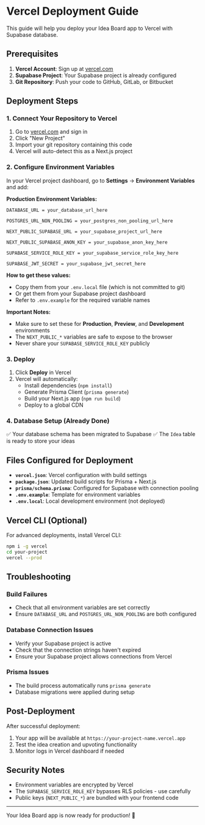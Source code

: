 # Vercel Deployment Guide

This guide will help you deploy your Idea Board app to Vercel with Supabase database.

## Prerequisites

1. **Vercel Account**: Sign up at [vercel.com](https://vercel.com)
2. **Supabase Project**: Your Supabase project is already configured
3. **Git Repository**: Push your code to GitHub, GitLab, or Bitbucket

## Deployment Steps

### 1. Connect Your Repository to Vercel

1. Go to [vercel.com](https://vercel.com) and sign in
2. Click "New Project"
3. Import your git repository containing this code
4. Vercel will auto-detect this as a Next.js project

### 2. Configure Environment Variables

In your Vercel project dashboard, go to **Settings** → **Environment Variables** and add:

**Production Environment Variables:**

```
DATABASE_URL = your_database_url_here

POSTGRES_URL_NON_POOLING = your_postgres_non_pooling_url_here

NEXT_PUBLIC_SUPABASE_URL = your_supabase_project_url_here

NEXT_PUBLIC_SUPABASE_ANON_KEY = your_supabase_anon_key_here

SUPABASE_SERVICE_ROLE_KEY = your_supabase_service_role_key_here

SUPABASE_JWT_SECRET = your_supabase_jwt_secret_here
```

**How to get these values:**

- Copy them from your `.env.local` file (which is not committed to git)
- Or get them from your Supabase project dashboard
- Refer to `.env.example` for the required variable names

**Important Notes:**

- Make sure to set these for **Production**, **Preview**, and **Development** environments
- The `NEXT_PUBLIC_*` variables are safe to expose to the browser
- Never share your `SUPABASE_SERVICE_ROLE_KEY` publicly

### 3. Deploy

1. Click **Deploy** in Vercel
2. Vercel will automatically:
   - Install dependencies (`npm install`)
   - Generate Prisma Client (`prisma generate`)
   - Build your Next.js app (`npm run build`)
   - Deploy to a global CDN

### 4. Database Setup (Already Done)

✅ Your database schema has been migrated to Supabase
✅ The `Idea` table is ready to store your ideas

## Files Configured for Deployment

- **`vercel.json`**: Vercel configuration with build settings
- **`package.json`**: Updated build scripts for Prisma + Next.js
- **`prisma/schema.prisma`**: Configured for Supabase with connection pooling
- **`.env.example`**: Template for environment variables
- **`.env.local`**: Local development environment (not deployed)

## Vercel CLI (Optional)

For advanced deployments, install Vercel CLI:

```bash
npm i -g vercel
cd your-project
vercel --prod
```

## Troubleshooting

### Build Failures

- Check that all environment variables are set correctly
- Ensure `DATABASE_URL` and `POSTGRES_URL_NON_POOLING` are both configured

### Database Connection Issues

- Verify your Supabase project is active
- Check that the connection strings haven't expired
- Ensure your Supabase project allows connections from Vercel

### Prisma Issues

- The build process automatically runs `prisma generate`
- Database migrations were applied during setup

## Post-Deployment

After successful deployment:

1. Your app will be available at `https://your-project-name.vercel.app`
2. Test the idea creation and upvoting functionality
3. Monitor logs in Vercel dashboard if needed

## Security Notes

- Environment variables are encrypted by Vercel
- The `SUPABASE_SERVICE_ROLE_KEY` bypasses RLS policies - use carefully
- Public keys (`NEXT_PUBLIC_*`) are bundled with your frontend code

---

Your Idea Board app is now ready for production! 🚀

